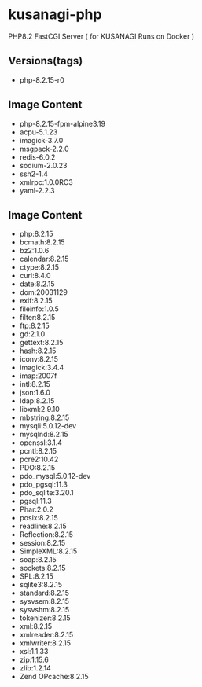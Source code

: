 # kusanagi-php
PHP8.2 FastCGI Server ( for KUSANAGI Runs on Docker )

## Versions(tags)
- php-8.2.15-r0

## Image Content
- php-8.2.15-fpm-alpine3.19
- acpu-5.1.23
- imagick-3.7.0
- msgpack-2.2.0
- redis-6.0.2
- sodium-2.0.23
- ssh2-1.4
- xmlrpc:1.0.0RC3
- yaml-2.2.3

## Image Content
- php:8.2.15
- bcmath:8.2.15
- bz2:1.0.6
- calendar:8.2.15
- ctype:8.2.15
- curl:8.4.0
- date:8.2.15
- dom:20031129
- exif:8.2.15
- fileinfo:1.0.5
- filter:8.2.15
- ftp:8.2.15
- gd:2.1.0
- gettext:8.2.15
- hash:8.2.15
- iconv:8.2.15
- imagick:3.4.4
- imap:2007f
- intl:8.2.15
- json:1.6.0
- ldap:8.2.15
- libxml:2.9.10
- mbstring:8.2.15
- mysqli:5.0.12-dev
- mysqlnd:8.2.15
- openssl:3.1.4
- pcntl:8.2.15
- pcre2:10.42
- PDO:8.2.15
- pdo_mysql:5.0.12-dev
- pdo_pgsql:11.3
- pdo_sqlite:3.20.1
- pgsql:11.3
- Phar:2.0.2
- posix:8.2.15
- readline:8.2.15
- Reflection:8.2.15
- session:8.2.15
- SimpleXML:8.2.15
- soap:8.2.15
- sockets:8.2.15
- SPL:8.2.15
- sqlite3:8.2.15
- standard:8.2.15
- sysvsem:8.2.15
- sysvshm:8.2.15
- tokenizer:8.2.15
- xml:8.2.15
- xmlreader:8.2.15
- xmlwriter:8.2.15
- xsl:1.1.33
- zip:1.15.6
- zlib:1.2.14
- Zend OPcache:8.2.15

